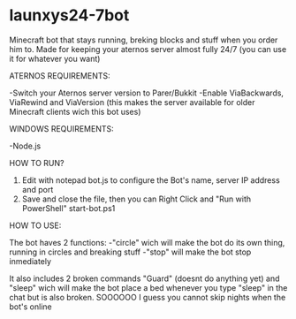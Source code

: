# launxys24-7bot
Minecraft bot that stays running, breking blocks and stuff when you order him to. Made for keeping your aternos server almost fully 24/7 (you can use it for whatever you want)


ATERNOS REQUIREMENTS:

-Switch your Aternos server version to Parer/Bukkit
-Enable ViaBackwards, ViaRewind and ViaVersion (this makes the server available for older Minecraft clients wich this bot uses)


WINDOWS REQUIREMENTS:

-Node.js


HOW TO RUN?

1. Edit with notepad bot.js to configure the Bot's name, server IP address and port
2. Save and close the file, then you can Right Click and "Run with PowerShell" start-bot.ps1


HOW TO USE:

The bot haves 2 functions: 
-"circle" wich will make the bot do its own thing, running in circles and breaking stuff
-"stop" will make the bot stop inmediately 


It also includes 2 broken commands "Guard"  (doesnt do anything yet) and "sleep" wich will make the bot place a bed whenever you type "sleep" in the chat but is also broken. SOOOOOO I guess you cannot skip nights when the bot's online
